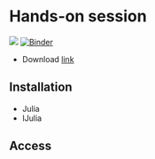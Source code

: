 # Hands-on session
[![](https://github.com/stevengogogo/Julia-for-SciML/actions/workflows/ci.yml/badge.svg)](https://github.com/stevengogogo/Julia-for-SciML/actions/workflows/ci.yml) [![Binder](https://mybinder.org/badge_logo.svg)](https://mybinder.org/v2/gh/stevengogogo/Julia-for-SciML/hands-on)

- Download [link](https://github.com/stevengogogo/Julia-for-SciML/archive/refs/heads/hands-on.zip)

## Installation

- Julia
- IJulia

## Access

